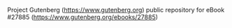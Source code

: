 Project Gutenberg (https://www.gutenberg.org) public repository for eBook #27885 (https://www.gutenberg.org/ebooks/27885)
